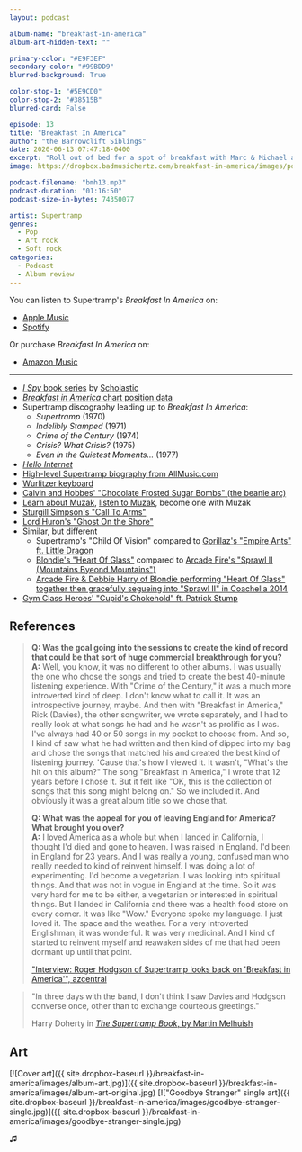 ```yaml
---
layout: podcast

album-name: "breakfast-in-america"
album-art-hidden-text: ""

primary-color: "#E9F3EF"
secondary-color: "#99BDD9"
blurred-background: True

color-stop-1: "#5E9CD0"
color-stop-2: "#38515B"
blurred-card: False

episode: 13
title: "Breakfast In America"
author: "the Barrowclift Siblings"
date: 2020-06-13 07:47:18-0400
excerpt: "Roll out of bed for a spot of breakfast with Marc & Michael as they chew over Supertramp's 1979 classic, \"Breakfast In America\"."
image: https://dropbox.badmusichertz.com/breakfast-in-america/images/podcast-art.jpg

podcast-filename: "bmh13.mp3"
podcast-duration: "01:16:50"
podcast-size-in-bytes: 74350077

artist: Supertramp
genres:
  - Pop
  - Art rock
  - Soft rock
categories:
  - Podcast
  - Album review
---
```


You can listen to Supertramp's *Breakfast In America* on:

* [Apple Music](https://music.apple.com/us/album/breakfast-in-america-remastered/1440512054)
* [Spotify](https://open.spotify.com/album/1zcm3UvHNHpseYOUfd0pna)

Or purchase *Breakfast In America* on:

* [Amazon Music](https://www.amazon.com/Breakfast-America-Remastered-Supertramp/dp/B00KVYA7LM/ref=tmm_msc_swatch_0?_encoding=UTF8&qid=&sr=)

-----



* [*I Spy* book series](https://en.wikipedia.org/wiki/I_Spy_(Scholastic)) by [Scholastic](https://en.wikipedia.org/wiki/Scholastic_Corporation)
* [*Breakfast in America* chart position data](https://www.officialcharts.com/search/albums/breakfast-in-america/)
* Supertramp discography leading up to *Breakfast In America*:
    * *Supertramp* (1970)
    * *Indelibly Stamped* (1971)
    * *Crime of the Century* (1974)
    * *Crisis? What Crisis?* (1975)
    * *Even in the Quietest Moments...* (1977)
* *[Hello Internet](https://en.wikipedia.org/wiki/Hello_Internet)*
* [High-level Supertramp biography from AllMusic.com](https://www.allmusic.com/artist/supertramp-mn0000033666/biography)
* [Wurlitzer keyboard](https://en.wikipedia.org/wiki/Wurlitzer)
* [Calvin and Hobbes' "Chocolate Frosted Sugar Bombs" (the beanie arc)](https://calvinandhobbes.fandom.com/wiki/Chocolate_Frosted_Sugar_Bombs)
* [Learn about Muzak](https://en.wikipedia.org/wiki/Muzak), [listen to Muzak](https://www.youtube.com/watch?v=gdJWZxPW45c), become one with Muzak
* [Sturgill Simpson's "Call To Arms"](https://www.youtube.com/watch?v=VuiR4AtH1fc)
* [Lord Huron's "Ghost On the Shore"](https://www.youtube.com/watch?v=BCYmDwAckNg)
* Similar, but different
    * Supertramp's "Child Of Vision" compared to [Gorillaz's "Empire Ants" ft. Little Dragon](https://www.youtube.com/watch?v=GNth4yhlffU)
    * [Blondie's "Heart Of Glass"](https://www.youtube.com/watch?v=WGU_4-5RaxU) compared to [Arcade Fire's "Sprawl II (Mountains Byeond Mountains")](https://www.youtube.com/watch?v=rH_7_XRfTMs)
    * [Arcade Fire & Debbie Harry of Blondie performing "Heart Of Glass" together then gracefully segueing into "Sprawl II" in Coachella 2014](https://www.youtube.com/watch?v=s9OyLvR5kho)
* [Gym Class Heroes' "Cupid's Chokehold" ft. Patrick Stump](https://www.youtube.com/watch?v=eiiU-Fky18s)

## References

> **Q: Was the goal going into the sessions to create the kind of record that could be that sort of huge commercial breakthrough for you?**  
> **A:** Well, you know, it was no different to other albums. I was usually the one who chose the songs and tried to create the best 40-minute listening experience. With "Crime of the Century," it was a much more introverted kind of deep. I don't know what to call it. It was an introspective journey, maybe. And then with "Breakfast in America," Rick (Davies), the other songwriter, we wrote separately, and I had to really look at what songs he had and he wasn't as prolific as I was. I've always had 40 or 50 songs in my pocket to choose from. And so, I kind of saw what he had written and then kind of dipped into my bag and chose the songs that matched his and created the best kind of listening journey. 'Cause that's how I viewed it. It wasn't, "What's the hit on this album?" The song "Breakfast in America," I wrote that 12 years before I chose it.  But it felt like "OK, this is the collection of songs that this song might belong on." So we included it. And obviously it was a great album title so we chose that.
>
> **Q: What was the appeal for you of leaving England for America? What brought you over?**  
> **A:** I loved America as a whole but when I landed in California, I thought I'd died and gone to heaven. I was raised in England. I'd been in England for 23 years. And I was really a young, confused man who really needed to kind of reinvent himself. I was doing a lot of experimenting. I'd become a vegetarian. I was looking into spiritual things. And that was not in vogue in England at the time. So it was very hard for me to be either, a vegetarian or interested in spiritual things. But I landed in California and there was a health food store on every corner. It was like "Wow." Everyone spoke my language. I just loved it. The space and the weather. For a very introverted Englishman, it was wonderful. It was very medicinal. And I kind of started to reinvent myself and reawaken sides of me that had been dormant up until that point.
>
> ["Interview: Roger Hodgson of Supertramp looks back on 'Breakfast in America'", azcentral](https://www.azcentral.com/story/entertainment/music/2016/11/29/roger-hodgson-interview-supertramp-breakfast-america/94614146/)

> "In three days with the band, I don't think I saw Davies and Hodgson converse once, other than to exchange courteous greetings."
>
> Harry Doherty in [*The Supertramp Book*, by Martin Melhuish](https://www.biblio.com/the-supertramp-book-by-melhuish-martin/work/2728861)

## Art

[![Cover art]({{ site.dropbox-baseurl }}/breakfast-in-america/images/album-art.jpg)]({{ site.dropbox-baseurl }}/breakfast-in-america/images/album-art-original.jpg)
[!["Goodbye Stranger" single art]({{ site.dropbox-baseurl }}/breakfast-in-america/images/goodbye-stranger-single.jpg)]({{ site.dropbox-baseurl }}/breakfast-in-america/images/goodbye-stranger-single.jpg)

♫︎